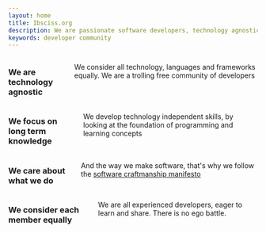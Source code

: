 ```yaml
---
layout: home
title: Ibsciss.org
description: We are passionate software developers, technology agnostic, who focus on long term knowledge and care about what we do.
keywords: developer community
---
```


<div class="small-6 columns">
	<h3 class="subheader">We are technology agnostic</h3>
	<p>
		We consider all technology, languages and frameworks equally. We are a trolling free community of developers
	</p>
</div>
<div class="small-6 columns">
	<h3 class="subheader">We focus on long term knowledge</h3>
	<p>
		We develop technology independent skills, by looking at the foundation of programming and learning concepts
	</p>
</div>
<div class="small-6 columns">
	<h3 class="subheader">We care about what we do</h3>
	<p>
		And the way we make software, that's why we follow the <a href="http://manifesto.softwarecraftsmanship.org">software craftmanship manifesto</a>
	</p>
</div>
<div class="small-6 columns">
	<h3 class="subheader">We consider each member equally</h3>
	<p>
		We are all experienced developers, eager to learn and share. There is no ego battle.
	</p>
</div>
